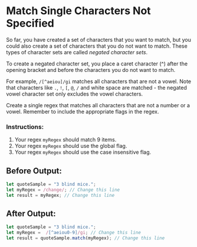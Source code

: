# Match Single Characters Not Specified

So far, you have created a set of characters that you want to match, but you could also create a set of characters that you do not want to match. These types of character sets are called _negated character sets_.

To create a negated character set, you place a caret character (^) after the opening bracket and before the characters you do not want to match.

For example, `/[^aeiou]/gi` matches all characters that are not a vowel. Note that characters like `.`, `!`, `[`, `@`, `/` and white space are matched - the negated vowel character set only excludes the vowel characters.

Create a single regex that matches all characters that are not a number or a vowel. Remember to include the appropriate flags in the regex.

### Instructions:
1. Your regex `myRegex` should match 9 items.
2. Your regex `myRegex` should use the global flag.
3. Your regex `myRegex` should use the case insensitive flag.

## Before Output:
```javascript
let quoteSample = "3 blind mice.";
let myRegex = /change/; // Change this line
let result = myRegex; // Change this line
```

## After Output:
```javascript
let quoteSample = "3 blind mice.";
let myRegex =  /[^aeiou0-9]/gi; // Change this line
let result = quoteSample.match(myRegex); // Change this line
```